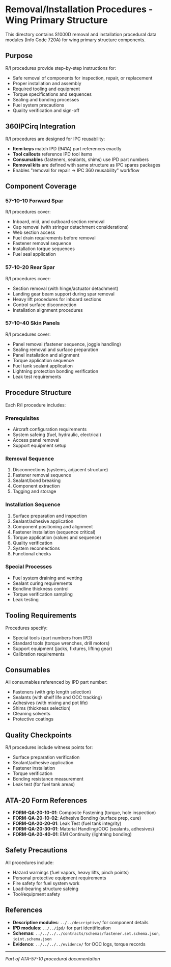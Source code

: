 # Removal/Installation Procedures - Wing Primary Structure

This directory contains S1000D removal and installation procedural data modules (Info Code 720A) for wing primary structure components.

## Purpose

R/I procedures provide step-by-step instructions for:
- Safe removal of components for inspection, repair, or replacement
- Proper installation and assembly
- Required tooling and equipment
- Torque specifications and sequences
- Sealing and bonding processes
- Fuel system precautions
- Quality verification and sign-off

## 360IPCirq Integration

R/I procedures are designed for IPC reusability:
- **Item keys** match IPD (941A) part references exactly
- **Tool callouts** reference IPD tool items
- **Consumables** (fasteners, sealants, shims) use IPD part numbers
- **Removal kits** are defined with same structure as IPC spares packages
- Enables "removal for repair → IPC 360 reusability" workflow

## Component Coverage

### 57-10-10 Forward Spar
R/I procedures cover:
- Inboard, mid, and outboard section removal
- Cap removal (with stringer detachment considerations)
- Web section access
- Fuel drain requirements before removal
- Fastener removal sequence
- Installation torque sequences
- Fuel seal application

### 57-10-20 Rear Spar
R/I procedures cover:
- Section removal (with hinge/actuator detachment)
- Landing gear beam support during spar removal
- Heavy lift procedures for inboard sections
- Control surface disconnection
- Installation alignment procedures

### 57-10-40 Skin Panels
R/I procedures cover:
- Panel removal (fastener sequence, joggle handling)
- Sealing removal and surface preparation
- Panel installation and alignment
- Torque application sequence
- Fuel tank sealant application
- Lightning protection bonding verification
- Leak test requirements

## Procedure Structure

Each R/I procedure includes:

### Prerequisites
- Aircraft configuration requirements
- System safeing (fuel, hydraulic, electrical)
- Access panel removal
- Support equipment setup

### Removal Sequence
1. Disconnections (systems, adjacent structure)
2. Fastener removal sequence
3. Sealant/bond breaking
4. Component extraction
5. Tagging and storage

### Installation Sequence
1. Surface preparation and inspection
2. Sealant/adhesive application
3. Component positioning and alignment
4. Fastener installation (sequence critical)
5. Torque application (values and sequence)
6. Quality verification
7. System reconnections
8. Functional checks

### Special Processes
- Fuel system draining and venting
- Sealant curing requirements
- Bondline thickness control
- Torque verification sampling
- Leak testing

## Tooling Requirements

Procedures specify:
- Special tools (part numbers from IPD)
- Standard tools (torque wrenches, drill motors)
- Support equipment (jacks, fixtures, lifting gear)
- Calibration requirements

## Consumables

All consumables referenced by IPD part number:
- Fasteners (with grip length selection)
- Sealants (with shelf life and OOC tracking)
- Adhesives (with mixing and pot life)
- Shims (thickness selection)
- Cleaning solvents
- Protective coatings

## Quality Checkpoints

R/I procedures include witness points for:
- Surface preparation verification
- Sealant/adhesive application
- Fastener installation
- Torque verification
- Bonding resistance measurement
- Leak test (for fuel tank areas)

## ATA-20 Form References

- **FORM-QA-20-10-01**: Composite Fastening (torque, hole inspection)
- **FORM-QA-20-10-02**: Adhesive Bonding (surface prep, cure)
- **FORM-QA-20-20-01**: Leak Test (fuel tank integrity)
- **FORM-QA-20-30-01**: Material Handling/OOC (sealants, adhesives)
- **FORM-QA-20-40-01**: EMI Continuity (lightning bonding)

## Safety Precautions

All procedures include:
- Hazard warnings (fuel vapors, heavy lifts, pinch points)
- Personal protective equipment requirements
- Fire safety for fuel system work
- Load-bearing structure safeing
- Tool/equipment safety

## References

- **Descriptive modules**: `../../descriptive/` for component details
- **IPD modules**: `../../ipd/` for part identification
- **Schemas**: `../../../../contracts/schemas/fastener.set.schema.json`, `joint.schema.json`
- **Evidence**: `../../../../evidence/` for OOC logs, torque records

---

*Part of ATA-57-10 procedural documentation*
